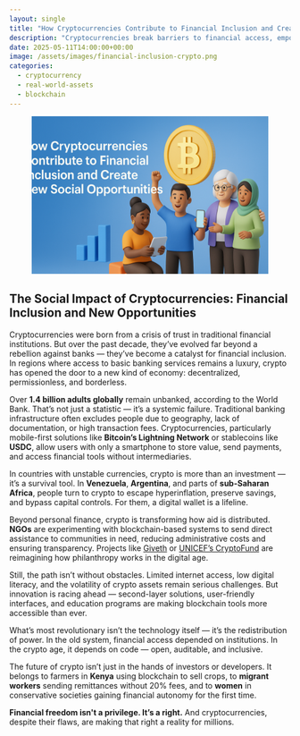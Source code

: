 ```yaml
---
layout: single
title: "How Cryptocurrencies Contribute to Financial Inclusion and Create New Social Opportunities"
description: "Cryptocurrencies break barriers to financial access, empowering millions worldwide with new economic opportunities and inclusive digital tools."
date: 2025-05-11T14:00:00+00:00
image: /assets/images/financial-inclusion-crypto.png
categories: 
  - cryptocurrency
  - real-world-assets
  - blockchain
---
```


<figure style="text-align: center;">
  <img src="/assets/images/financial-inclusion-crypto.png" alt="Financial inclusion through cryptocurrencies" width="1024" style="max-width:100%; height:auto;" />
</figure>

## The Social Impact of Cryptocurrencies: Financial Inclusion and New Opportunities

Cryptocurrencies were born from a crisis of trust in traditional financial institutions. But over the past decade, they’ve evolved far beyond a rebellion against banks — they’ve become a catalyst for financial inclusion. In regions where access to basic banking services remains a luxury, crypto has opened the door to a new kind of economy: decentralized, permissionless, and borderless.

Over **1.4 billion adults globally** remain unbanked, according to the World Bank. That’s not just a statistic — it’s a systemic failure. Traditional banking infrastructure often excludes people due to geography, lack of documentation, or high transaction fees. Cryptocurrencies, particularly mobile-first solutions like **Bitcoin’s Lightning Network** or stablecoins like **USDC**, allow users with only a smartphone to store value, send payments, and access financial tools without intermediaries.

In countries with unstable currencies, crypto is more than an investment — it’s a survival tool. In **Venezuela**, **Argentina**, and parts of **sub-Saharan Africa**, people turn to crypto to escape hyperinflation, preserve savings, and bypass capital controls. For them, a digital wallet is a lifeline.

Beyond personal finance, crypto is transforming how aid is distributed. **NGOs** are experimenting with blockchain-based systems to send direct assistance to communities in need, reducing administrative costs and ensuring transparency. Projects like <a href="https://giveth.io" rel="nofollow noopener noreferrer" target="_blank">Giveth</a> or <a href="https://www.unicef.org/innovation/CryptoFund" rel="nofollow noopener noreferrer" target="_blank">UNICEF’s CryptoFund</a> are reimagining how philanthropy works in the digital age.


Still, the path isn’t without obstacles. Limited internet access, low digital literacy, and the volatility of crypto assets remain serious challenges. But innovation is racing ahead — second-layer solutions, user-friendly interfaces, and education programs are making blockchain tools more accessible than ever.

What’s most revolutionary isn’t the technology itself — it’s the redistribution of power. In the old system, financial access depended on institutions. In the crypto age, it depends on code — open, auditable, and inclusive.

The future of crypto isn’t just in the hands of investors or developers. It belongs to farmers in **Kenya** using blockchain to sell crops, to **migrant workers** sending remittances without 20% fees, and to **women** in conservative societies gaining financial autonomy for the first time.

**Financial freedom isn't a privilege. It’s a right.** And cryptocurrencies, despite their flaws, are making that right a reality for millions.
